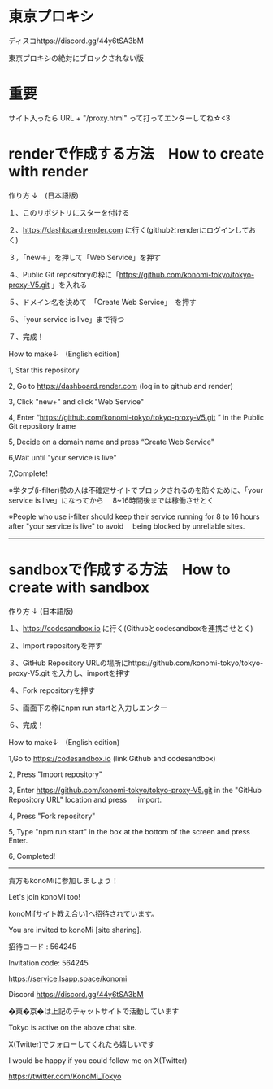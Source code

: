 # 東京プロキシ

ディスコhttps://discord.gg/44y6tSA3bM

東京プロキシの絶対にブロックされない版

# 重要

サイト入ったら URL + "/proxy.html" って打ってエンターしてね☆<3

# renderで作成する方法　How to create with render

作り方 ↓　(日本語版)

１、このリポジトリにスターを付ける

２、https://dashboard.render.com
に行く(githubとrenderにログインしておく)

３，「new＋」を押して「Web Service」を押す

４、Public Git repositoryの枠に「https://github.com/konomi-tokyo/tokyo-proxy-V5.git
」を入れる

５、ドメイン名を決めて　「Create Web Service」　を押す

６、「your service is live」まで待つ

７、完成！

 How to make↓　(English edition)

1, Star this repository 

2, Go to https://dashboard.render.com
(log in to github and render)

3, Click "new+" and click "Web Service"

4, Enter “https://github.com/konomi-tokyo/tokyo-proxy-V5.git
” in the Public Git repository frame

5, Decide on a domain name and press “Create Web Service"

6,Wait until "your service is live"

7,Complete!

※学タブ(i-filter)勢の人は不確定サイトでブロックされるのを防ぐために、「your service is live」になってから
　8~16時間後までは稼働させとく

 ※People who use i-filter should keep their service running for 8 to 16 hours after "your service is live" to avoid 
 　being blocked by unreliable sites.

-----------------------------------------------------------------------------

  # sandboxで作成する方法　How to create with sandbox

  作り方 ↓ (日本語版)
  
  １、https://codesandbox.io
  に行く(Githubとcodesandboxを連携させとく)

  ２、Import repositoryを押す

  ３、GitHub Repository URLの場所にhttps://github.com/konomi-tokyo/tokyo-proxy-V5.git
  を入力し、importを押す

  ４、Fork repositoryを押す
  
  ５、画面下の枠にnpm run startと入力しエンター

  ６、完成！

   How to make↓　(English edition)

1,Go to https://codesandbox.io
(link Github and codesandbox)

2, Press "Import repository"

3, Enter https://github.com/konomi-tokyo/tokyo-proxy-V5.git
in the "GitHub Repository URL" location and press
　 import.

4, Press "Fork repository"

5, Type "npm run start" in the box at the bottom of the screen and press Enter.

6, Completed!

--------------------------------------------------------------
貴方もkonoMiに参加しましょう！

Let's join konoMi too!

konoMi[サイト教え合い]へ招待されています。

You are invited to konoMi [site sharing].

招待コード : 564245 

Invitation code: 564245

https://service.lsapp.space/konomi

Discord
https://discord.gg/44y6tSA3bM

�東�京�は上記のチャットサイトで活動しています 

Tokyo is active on the above chat site.

X(Twitter)でフォローしてくれたら嬉しいです

I would be happy if you could follow me on X(Twitter)

https://twitter.com/KonoMi_Tokyo
